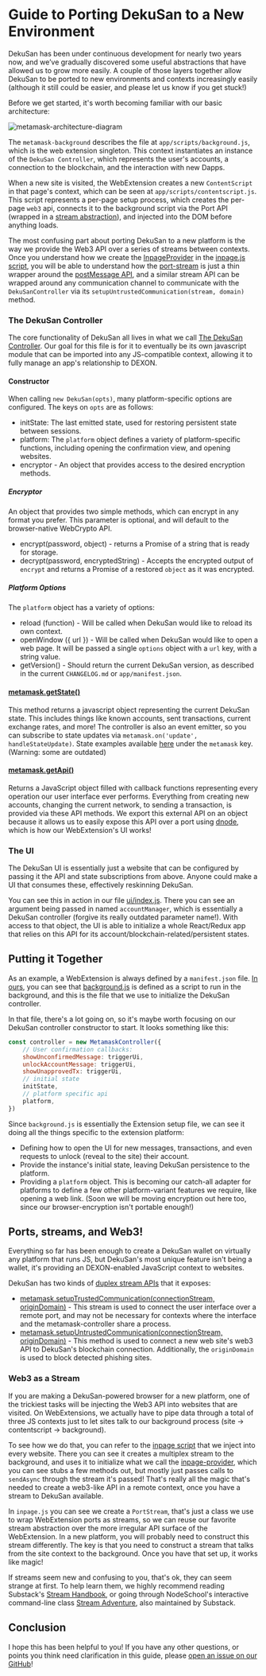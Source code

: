 # Guide to Porting DekuSan to a New Environment

DekuSan has been under continuous development for nearly two years now, and we’ve gradually discovered some useful abstractions that have allowed us to grow more easily. A couple of those layers together allow DekuSan to be ported to new environments and contexts increasingly easily (although it still could be easier, and please let us know if you get stuck!)

Before we get started, it's worth becoming familiar with our basic architecture:

![metamask-architecture-diagram](./architecture.png)

The `metamask-background` describes the file at `app/scripts/background.js`, which is the web extension singleton. This context instantiates an instance of the `DekuSan Controller`, which represents the user's accounts, a connection to the blockchain, and the interaction with new Dapps.

When a new site is visited, the WebExtension creates a new `ContentScript` in that page's context, which can be seen at `app/scripts/contentscript.js`. This script represents a per-page setup process, which creates the per-page `web3` api, connects it to the background script via the Port API (wrapped in a [stream abstraction](https://github.com/substack/stream-handbook)), and injected into the DOM before anything loads.

The most confusing part about porting DekuSan to a new platform is the way we provide the Web3 API over a series of streams between contexts. Once you understand how we create the [InpageProvider](../app/scripts/lib/inpage-provider.js) in the [inpage.js script](../app/scripts/inpage.js), you will be able to understand how the [port-stream](../app/scripts/lib/port-stream.js) is just a thin wrapper around the [postMessage API](https://developer.mozilla.org/en-US/docs/Web/API/Window/postMessage), and a similar stream API can be wrapped around any communication channel to communicate with the `DekuSanController` via its `setupUntrustedCommunication(stream, domain)` method.

### The DekuSan Controller

The core functionality of DekuSan all lives in what we call [The DekuSan Controller](https://github.com/DekuSan/metamask-extension/blob/master/app/scripts/metamask-controller.js). Our goal for this file is for it to eventually be its own javascript module that can be imported into any JS-compatible context, allowing it to fully manage an app's relationship to DEXON.

#### Constructor

When calling `new DekuSan(opts)`, many platform-specific options are configured. The keys on `opts` are as follows:

- initState: The last emitted state, used for restoring persistent state between sessions.
- platform: The `platform` object defines a variety of platform-specific functions, including opening the confirmation view, and opening websites.
- encryptor - An object that provides access to the desired encryption methods.

##### Encryptor

An object that provides two simple methods, which can encrypt in any format you prefer. This parameter is optional, and will default to the browser-native WebCrypto API.

- encrypt(password, object) - returns a Promise of a string that is ready for storage.
- decrypt(password, encryptedString) - Accepts the encrypted output of `encrypt` and returns a Promise of a restored `object` as it was encrypted.


##### Platform Options

The `platform` object has a variety of options:

- reload (function) - Will be called when DekuSan would like to reload its own context.
- openWindow ({ url }) - Will be called when DekuSan would like to open a web page. It will be passed a single `options` object with a `url` key, with a string value.
- getVersion() - Should return the current DekuSan version, as described in the current `CHANGELOG.md` or `app/manifest.json`.

#### [metamask.getState()](https://github.com/DekuSan/metamask-extension/blob/master/app/scripts/metamask-controller.js#L241)

This method returns a javascript object representing the current DekuSan state. This includes things like known accounts, sent transactions, current exchange rates, and more! The controller is also an event emitter, so you can subscribe to state updates via `metamask.on('update', handleStateUpdate)`. State examples available [here](https://github.com/DekuSan/metamask-extension/tree/master/development/states) under the `metamask` key. (Warning: some are outdated)

#### [metamask.getApi()](https://github.com/DekuSan/metamask-extension/blob/master/app/scripts/metamask-controller.js#L274-L335)

Returns a JavaScript object filled with callback functions representing every operation our user interface ever performs. Everything from creating new accounts, changing the current network, to sending a transaction, is provided via these API methods. We export this external API on an object because it allows us to easily expose this API over a port using [dnode](https://www.npmjs.com/package/dnode), which is how our WebExtension's UI works!

### The UI

The DekuSan UI is essentially just a website that can be configured by passing it the API and state subscriptions from above. Anyone could make a UI that consumes these, effectively reskinning DekuSan.

You can see this in action in our file [ui/index.js](https://github.com/DekuSan/metamask-extension/blob/master/ui/index.js). There you can see an argument being passed in named `accountManager`, which is essentially a DekuSan controller (forgive its really outdated parameter name!). With access to that object, the UI is able to initialize a whole React/Redux app that relies on this API for its account/blockchain-related/persistent states.

## Putting it Together

As an example, a WebExtension is always defined by a `manifest.json` file. [In ours](https://github.com/DekuSan/metamask-extension/blob/master/app/manifest.json#L31), you can see that [background.js](https://github.com/DekuSan/metamask-extension/blob/master/app/scripts/background.js) is defined as a script to run in the background, and this is the file that we use to initialize the DekuSan controller.

In that file, there's a lot going on, so it's maybe worth focusing on our DekuSan controller constructor to start. It looks something like this:

```javascript
const controller = new MetamaskController({
    // User confirmation callbacks:
    showUnconfirmedMessage: triggerUi,
    unlockAccountMessage: triggerUi,
    showUnapprovedTx: triggerUi,
    // initial state
    initState,
    // platform specific api
    platform,
})
```
Since `background.js` is essentially the Extension setup file, we can see it doing all the things specific to the extension platform:
- Defining how to open the UI for new messages, transactions, and even requests to unlock (reveal to the site) their account.
- Provide the instance's initial state, leaving DekuSan persistence to the platform.
- Providing a `platform` object. This is becoming our catch-all adapter for platforms to define a few other platform-variant features we require, like opening a web link. (Soon we will be moving encryption out here too, since our browser-encryption isn't portable enough!)

## Ports, streams, and Web3!

Everything so far has been enough to create a DekuSan wallet on virtually any platform that runs JS, but DekuSan's most unique feature isn't being a wallet, it's providing an DEXON-enabled JavaScript context to websites.

DekuSan has two kinds of [duplex stream APIs](https://github.com/substack/stream-handbook#duplex) that it exposes:
- [metamask.setupTrustedCommunication(connectionStream, originDomain)](https://github.com/DekuSan/metamask-extension/blob/master/app/scripts/metamask-controller.js#L352) - This stream is used to connect the user interface over a remote port, and may not be necessary for contexts where the interface and the metamask-controller share a process.
- [metamask.setupUntrustedCommunication(connectionStream, originDomain)](https://github.com/DekuSan/metamask-extension/blob/master/app/scripts/metamask-controller.js#L337) - This method is used to connect a new web site's web3 API to DekuSan's blockchain connection. Additionally, the `originDomain` is used to block detected phishing sites.

### Web3 as a Stream

If you are making a DekuSan-powered browser for a new platform, one of the trickiest tasks will be injecting the Web3 API into websites that are visited. On WebExtensions, we actually have to pipe data through a total of three JS contexts just to let sites talk to our background process (site -> contentscript -> background).

To see how we do that, you can refer to the [inpage script](https://github.com/DekuSan/metamask-extension/blob/master/app/scripts/inpage.js) that we inject into every website. There you can see it creates a multiplex stream to the background, and uses it to initialize what we call the [inpage-provider](https://github.com/DekuSan/metamask-extension/blob/master/app/scripts/lib/inpage-provider.js), which you can see stubs a few methods out, but mostly just passes calls to `sendAsync` through the stream it's passed! That's really all the magic that's needed to create a web3-like API in a remote context, once you have a stream to DekuSan available.

In `inpage.js` you can see we create a `PortStream`, that's just a class we use to wrap WebExtension ports as streams, so we can reuse our favorite stream abstraction over the more irregular API surface of the WebExtension. In a new platform, you will probably need to construct this stream differently. The key is that you need to construct a stream that talks from the site context to the background. Once you have that set up, it works like magic!

If streams seem new and confusing to you, that's ok, they can seem strange at first. To help learn them, we highly recommend reading Substack's [Stream Handbook](https://github.com/substack/stream-handbook), or going through NodeSchool's interactive command-line class [Stream Adventure](https://github.com/workshopper/stream-adventure), also maintained by Substack.

## Conclusion

I hope this has been helpful to you! If you have any other questions, or points you think need clarification in this guide, please [open an issue on our GitHub](https://github.com/DekuSan/metamask-plugin/issues/new)!

